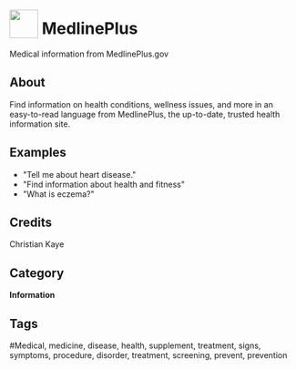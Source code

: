 # <img src="https://raw.githack.com/FortAwesome/Font-Awesome/master/svgs/solid/laptop-medical.svg" card_color="#22A7F0" width="50" height="50" style="vertical-align:bottom"/> MedlinePlus
Medical information from MedlinePlus.gov

## About
Find information on health conditions, wellness issues, and more in an easy-to-read language from MedlinePlus, the up-to-date, trusted health information site.

## Examples
* "Tell me about heart disease."
* "Find information about health and fitness"
* "What is eczema?"

## Credits
Christian Kaye

## Category
**Information**

## Tags
#Medical, medicine, disease, health, supplement, treatment, signs, symptoms, procedure, disorder, treatment, screening, prevent, prevention

